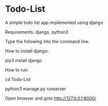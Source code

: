 # Todo-List
A simple todo list app implemented using django

Requirements: django, python3

Type the following into the command line.

How to install django:

pip3 install django

How to run:

cd Todo-List

python3 manage.py runserver

Open browser and goto http://127.0.0.1:8000/

